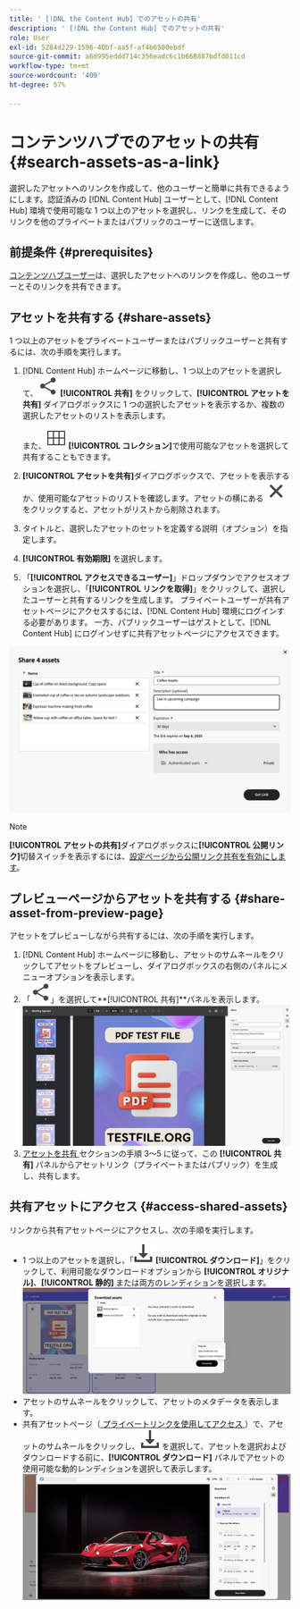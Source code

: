 ```yaml
---
title: ' [!DNL the Content Hub] でのアセットの共有'
description: ' [!DNL the Content Hub] でのアセットの共有'
role: User
exl-id: 5284d229-1596-40bf-aa5f-af4b6500ebdf
source-git-commit: a6d995eddd714c356eadc6c1b668887bdfd011cd
workflow-type: tm+mt
source-wordcount: '409'
ht-degree: 57%

---
```


# コンテンツハブでのアセットの共有 {#search-assets-as-a-link}

選択したアセットへのリンクを作成して、他のユーザーと簡単に共有できるようにします。認証済みの [!DNL Content Hub] ユーザーとして、[!DNL Content Hub] 環境で使用可能な 1 つ以上のアセットを選択し、リンクを生成して、そのリンクを他のプライベートまたはパブリックのユーザーに送信します。

## 前提条件 {#prerequisites}

[コンテンツハブユーザー](deploy-content-hub.md#onboard-content-hub-users)は、選択したアセットへのリンクを作成し、他のユーザーとそのリンクを共有できます。

## アセットを共有する {#share-assets}

1 つ以上のアセットをプライベートユーザーまたはパブリックユーザーと共有するには、次の手順を実行します。

1. [!DNL Content Hub] ホームページに移動し、1 つ以上のアセットを選択して、![ 共有 ](/help/assets/assets/share.svg) **[!UICONTROL 共有]** をクリックして、**[!UICONTROL アセットを共有]** ダイアログボックスに 1 つの選択したアセットを表示するか、複数の選択したアセットのリストを表示します。

   また、![コレクション](/help/assets/assets/Smock_Collection_18_N.svg) **[!UICONTROL コレクション]**&#x200B;で使用可能なアセットを選択して共有することもできます。

1. **[!UICONTROL アセットを共有]**&#x200B;ダイアログボックスで、アセットを表示するか、使用可能なアセットのリストを確認します。アセットの横にある ![ 選択解除 ](/help/assets/assets/Close.svg) をクリックすると、アセットがリストから削除されます。

1. タイトルと、選択したアセットのセットを定義する説明（オプション）を指定します。

1. **[!UICONTROL 有効期限]** を選択します。

1. 「**[!UICONTROL アクセスできるユーザー]**」ドロップダウンでアクセスオプションを選択し、「**[!UICONTROL リンクを取得]**」をクリックして、選択したユーザーと共有するリンクを生成します。 プライベートユーザーが共有アセットページにアクセスするには、[!DNL Content Hub] 環境にログインする必要があります。 一方、パブリックユーザーはゲストとして、[!DNL Content Hub] にログインせずに共有アセットページにアクセスできます。

<!--1. Select a **[!UICONTROL period of expiration]** and click **[!UICONTROL Get Link]** to generate a link to share with private users. Private users sign in to their [!DNL Content Hub] environment to access the shared assets page.-->

![プライベートリンクとパブリックリンク](/help/assets/assets/shared-link-for-assets.png)

<!--Enable the **[!UICONTROL Public Link]** toggle, select a **[!UICONTROL period of expiration]** and click **[!UICONTROL Generate Public Link]** to generate a link to share with public users. Public users, as guests, access the shared assets page without signing in to [!DNL Content Hub].-->

>[!NOTE]
> 
> **[!UICONTROL アセットの共有]**&#x200B;ダイアログボックスに&#x200B;**[!UICONTROL 公開リンク]**&#x200B;切替スイッチを表示するには、[設定ページから公開リンク共有を有効にします](/help/assets/configure-content-hub-ui-options.md#enable-public-link-sharing)。

## プレビューページからアセットを共有する {#share-asset-from-preview-page}

アセットをプレビューしながら共有するには、次の手順を実行します。

1. [!DNL Content Hub] ホームページに移動し、アセットのサムネールをクリックしてアセットをプレビューし、ダイアログボックスの右側のパネルにメニューオプションを表示します。
1. 「![共有](/help/assets/assets/share.svg)」を選択して&#x200B;**[!UICONTROL 共有]**パネルを表示します。
   ![プレビュー中にアセットを共有](/help/assets/assets/share-link-asset-preview.png)
1. [ アセットを共有 ](#share-assets) セクションの手順 3～5 に従って、この **[!UICONTROL 共有]** パネルからアセットリンク（プライベートまたはパブリック）を生成し、共有します。

## 共有アセットにアクセス {#access-shared-assets}

リンクから共有アセットページにアクセスし、次の手順を実行します。

* 1 つ以上のアセットを選択し、「![ダウンロード](/help/assets/assets/download-icon.svg) **[!UICONTROL ダウンロード]**」をクリックして、利用可能なダウンロードオプションから **[!UICONTROL オリジナル]**、**[!UICONTROL 静的]** または両方のレンディションを選択します。
  ![](/help/assets/assets/download-shared-assets.png)
* アセットのサムネールをクリックして、アセットのメタデータを表示します。
* 共有アセットページ（[ プライベートリンクを使用してアクセス ](#share-assets)）で、アセットのサムネールをクリックし、![ ダウンロード ](/help/assets/assets/download-icon.svg) を選択して、アセットを選択およびダウンロードする前に、**[!UICONTROL ダウンロード]** パネルでアセットの使用可能な動的レンディションを選択して表示します。
  ![](/help/assets/assets/download-renditions-shared-assets-page.png)


